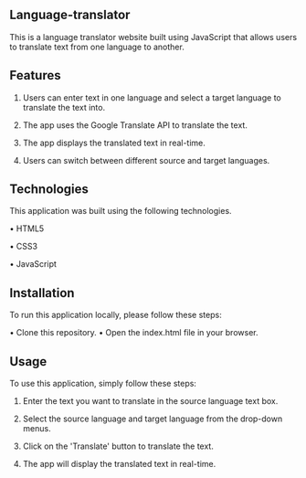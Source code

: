 ## Language-translator

This is a language translator website built using JavaScript that allows users to translate text from one language to another.

## Features

1. Users can enter text in one language and select a target language to translate the text into.

2. The app uses the Google Translate API to translate the text.

3. The app displays the translated text in real-time.

4. Users can switch between different source and target languages.

## Technologies

This application was built using the following technologies. 

• HTML5

• CSS3

• JavaScript


## Installation

To run this application locally, please follow these steps:

• Clone this repository.
• Open the index.html file in your browser.


## Usage

To use this application, simply follow these steps:

1. Enter the text you want to translate in the source language text box.

2. Select the source language and target language from the drop-down menus.

3. Click on the 'Translate' button to translate the text.

4. The app will display the translated text in real-time.
